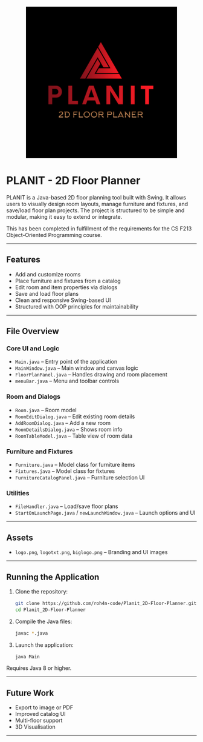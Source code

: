 <p align="center">
  <img src="biglogo.png" alt="PLANIT Logo" width="400">
</p>

# PLANIT - 2D Floor Planner

PLANIT is a Java-based 2D floor planning tool built with Swing. It allows users to visually design room layouts, manage furniture and fixtures, and save/load floor plan projects. The project is structured to be simple and modular, making it easy to extend or integrate.

This has been completed in fulfillment of the requirements for the CS F213 Object-Oriented Programming course.

---

## Features

- Add and customize rooms
- Place furniture and fixtures from a catalog
- Edit room and item properties via dialogs
- Save and load floor plans
- Clean and responsive Swing-based UI
- Structured with OOP principles for maintainability

---

## File Overview

### Core UI and Logic

- `Main.java` – Entry point of the application  
- `MainWindow.java` – Main window and canvas logic  
- `FloorPlanPanel.java` – Handles drawing and room placement  
- `menuBar.java` – Menu and toolbar controls  

### Room and Dialogs

- `Room.java` – Room model  
- `RoomEditDialog.java` – Edit existing room details  
- `AddRoomDialog.java` – Add a new room  
- `RoomDetailsDialog.java` – Shows room info  
- `RoomTableModel.java` – Table view of room data  

### Furniture and Fixtures

- `Furniture.java` – Model class for furniture items  
- `Fixtures.java` – Model class for fixtures  
- `FurnitureCatalogPanel.java` – Furniture selection UI  

### Utilities

- `FileHandler.java` – Load/save floor plans  
- `StartOnLaunchPage.java` / `newLaunchWindow.java` – Launch options and UI  

---

## Assets

- `logo.png`, `logotxt.png`, `biglogo.png` – Branding and UI images   

---

## Running the Application

1. Clone the repository:
   ```bash
   git clone https://github.com/roh4n-code/Planit_2D-Floor-Planner.git
   cd Planit_2D-Floor-Planner
   ```

2. Compile the Java files:
   ```bash
   javac *.java
   ```

3. Launch the application:
   ```bash
   java Main
   ```

Requires Java 8 or higher.

---

## Future Work

- Export to image or PDF  
- Improved catalog UI  
- Multi-floor support
- 3D Visualisation 

---
